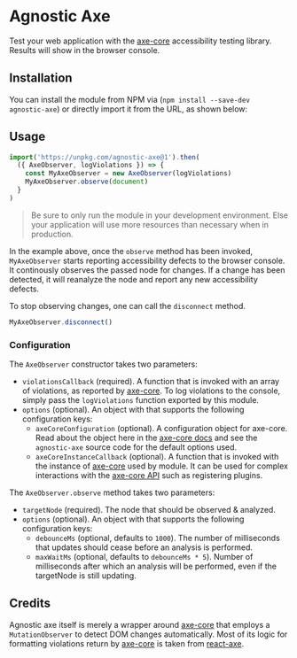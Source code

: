 # Agnostic Axe

Test your web application with the [axe-core](https://github.com/dequelabs/axe-core) accessibility testing library. Results will show in the browser console.

## Installation

You can install the module from NPM via (`npm install --save-dev agnostic-axe`) or directly import it from the URL, as shown below:

## Usage

```js
import('https://unpkg.com/agnostic-axe@1').then(
  ({ AxeObserver, logViolations }) => {
    const MyAxeObserver = new AxeObserver(logViolations)
    MyAxeObserver.observe(document)
  }
)
```

> Be sure to only run the module in your development environment. Else your application will use more resources than necessary when in production.

In the example above, once the `observe` method has been invoked, `MyAxeObserver` starts reporting accessibility defects to the browser console. It continously observes the passed node for changes. If a change has been detected, it will reanalyze the node and report any new accessibility defects.

To stop observing changes, one can call the `disconnect` method.

```js
MyAxeObserver.disconnect()
```

### Configuration

The `AxeObserver` constructor takes two parameters:

- `violationsCallback` (required). A function that is invoked with an array of violations, as reported by [axe-core](https://github.com/dequelabs/axe-core). To log violations to the console, simply pass the `logViolations` function exported by this module.
- `options` (optional). An object with that supports the following configuration keys:
  - `axeCoreConfiguration` (optional). A configuration object for axe-core. Read about the object here in the [axe-core docs](https://github.com/dequelabs/axe-core/blob/master/doc/API.md#api-name-axeconfigure) and see the `agnostic-axe` source code for the default options used.
  - `axeCoreInstanceCallback` (optional). A function that is invoked with the instance of [axe-core](https://github.com/dequelabs/axe-core) used by module. It can be used for complex interactions with the [axe-core API](https://github.com/dequelabs/axe-core/blob/develop/doc/API.md) such as registering plugins.

The `AxeObserver.observe` method takes two parameters:

- `targetNode` (required). The node that should be observed & analyzed.
- `options` (optional). An object with that supports the following configuration keys:
  - `debounceMs` (optional, defaults to `1000`). The number of milliseconds that updates should cease before an analysis is performed.
  - `maxWaitMs` (optional, defaults to `debounceMs * 5`). Number of milliseconds after which an analysis will be performed, even if the targetNode is still updating.

## Credits

Agnostic axe itself is merely a wrapper around [axe-core](https://github.com/dequelabs/axe-core) that employs a `MutationObserver` to detect DOM changes automatically. Most of its logic for formatting violations return by [axe-core](https://github.com/dequelabs/axe-core) is taken from [react-axe](https://github.com/dequelabs/react-axe).

